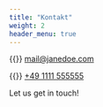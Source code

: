 ```yaml
---
title: "Kontakt"
weight: 2
header_menu: true
---
```


{{<icon class="fa fa-envelope">}}&nbsp;[mail@janedoe.com](mailto:your-email@your-domain.com)

{{<icon class="fa fa-phone">}}&nbsp;[+49 1111 555555](tel:+491111555555)

Let us get in touch!
